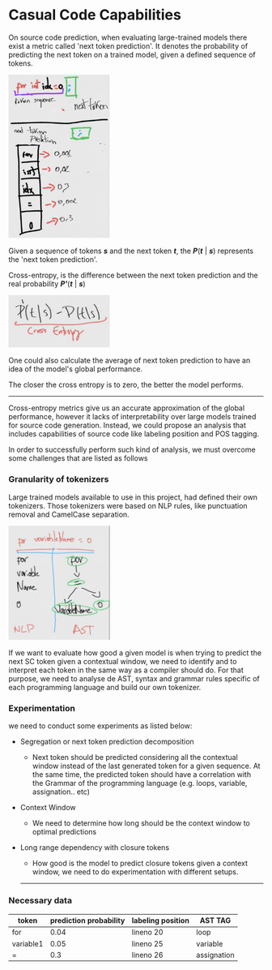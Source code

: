 # Casual Code Capabilities

On source code prediction, when evaluating large-trained models there exist a metric called 'next token prediction'. It denotes the probability of predicting the next token on a trained model, given a defined sequence of tokens.

<img src="wiki/figures/figure_1.png" width="200"/>

Given a sequence of tokens _**s**_ and the next token **_t_**, the **_P_**(**_t_** | **_s_**) represents the 'next token prediction'.

Cross-entropy, is the difference between the next token prediction and the real probability **_P'_**(**_t_** | **_s_**)

<img src="wiki/figures/figure_2.png" width="200"/>

One could also calculate the average of next token prediction to have an idea of the model's global performance.

The closer the cross entropy is to zero, the better the model performs.


---

Cross-entropy metrics give us an accurate approximation of the global performance, however it lacks of interpretability over large models trained for source code generation. Instead, we could propose an analysis that includes capabilities of source code like labeling position and POS tagging. 

In order to successfully perform such kind of analysis, we must overcome some challenges that are listed as follows


### Granularity of tokenizers 

Large trained models available to use in this project, had defined their own tokenizers. Those tokenizers were based on NLP rules, like punctuation removal and CamelCase separation.

<img src="wiki/figures/figure_3.png" width="200"/>

If we want to evaluate how good a given model is when trying to predict the next SC token given a contextual window, we need to identify and to interpret each token in the same way as a compiler should do. For that purpose, we need to analyse de AST, syntax and grammar rules specific of each programming language and build our own tokenizer. 

### Experimentation

we need to conduct some experiments as listed below:


- Segregation or next token prediction decomposition
  - Next token should be predicted considering all the contextual window instead of the last generated token for a given sequence. At the same time, the predicted token should have a correlation with the Grammar of the programming language (e.g. loops, variable, assignation.. etc)
- Context Window
  - We need to determine how long should be the context window to optimal predictions
- Long range dependency with closure tokens 
  - How good is the model to predict closure tokens given a context window, we need to do experimentation with different setups.


  ---
 
### Necessary data

| token     | prediction probability | labeling position | AST TAG     |
|-----------|------------------------|-------------------|-------------|
| for       | 0.04                   | lineno 20         | loop        |
| variable1 | 0.05                   | lineno 25         | variable    |
| =         | 0.3                    | lineno 26         | assignation |
